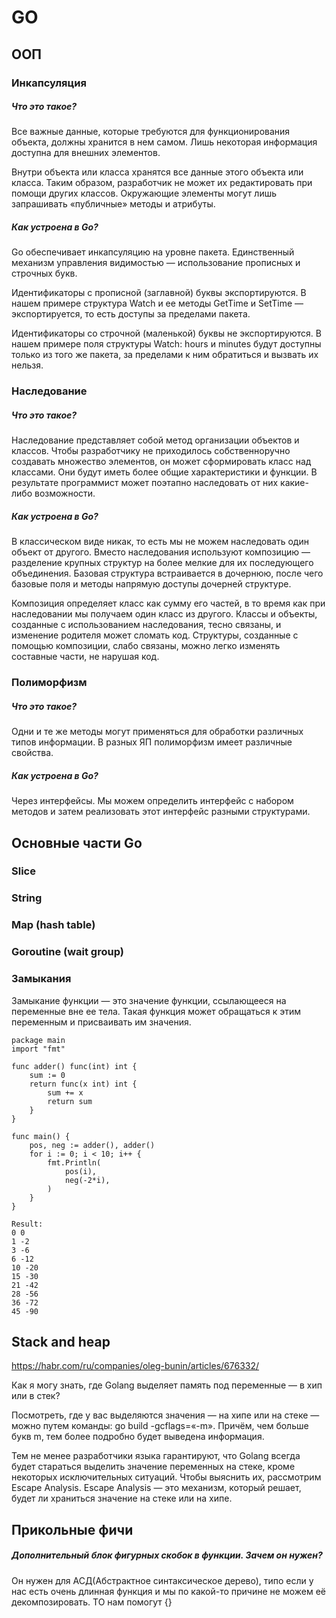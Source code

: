 # GO

## ООП

### Инкапсуляция

##### Что это такое? 

Все важные данные, которые требуются для функционирования объекта, должны хранится в нем самом. Лишь некоторая информация доступна для внешних элементов.

Внутри объекта или класса хранятся все данные этого объекта или класса. Таким образом, разработчик не может их редактировать при помощи других классов. Окружающие элементы могут лишь запрашивать «публичные» методы и атрибуты.

##### Как устроена в Go?

Go обеспечивает инкапсуляцию на уровне пакета. Единственный механизм управления видимостью — использование прописных и строчных букв.

Идентификаторы с прописной (заглавной) буквы экспортируются. В нашем примере структура Watch и ее методы GetTime и SetTime — экспортируется, то есть доступы за пределами пакета.

Идентификаторы со строчной (маленькой) буквы не экспортируются. В нашем примере поля структуры Watch: hours и minutes будут доступны только из того же пакета, за пределами к ним обратиться и вызвать их нельзя.


### Наследование

##### Что это такое? 

Наследование представляет собой метод организации объектов и классов. Чтобы разработчику не приходилось собственноручно создавать множество элементов, он может сформировать класс над классами. Они будут иметь более общие характеристики и функции. В результате программист может поэтапно наследовать от них какие-либо возможности.

##### Как устроена в Go?

В классическом виде никак, то есть мы не можем наследовать один объект от другого. Вместо наследования используют композицию — разделение крупных структур на более мелкие для их последующего объединения. Базовая структура встраивается в дочернюю, после чего базовые поля и методы напрямую доступы дочерней структуре.

Композиция определяет класс как сумму его частей, в то время как при наследовании мы получаем один класс из другого. Классы и объекты, созданные с использованием наследования, тесно связаны, и изменение родителя может сломать код. Структуры, созданные с помощью композиции, слабо связаны, можно легко изменять составные части, не нарушая код. 

### Полиморфизм

##### Что это такое? 

Одни и те же методы могут применяться для обработки различных типов информации. В разных ЯП полиморфизм имеет различные свойства.

##### Как устроена в Go?

Через интерфейсы. Мы можем определить интерфейс с набором методов и затем реализовать этот интерфейс разными структурами.



## Основные части Go


### Slice

### String

### Map (hash table)

### Goroutine (wait group)

### Замыкания

Замыкание функции — это значение функции, ссылающееся на переменные вне ее тела. Такая функция может обращаться к этим переменным и присваивать им значения.

```
package main
import "fmt"

func adder() func(int) int {
    sum := 0
    return func(x int) int {
        sum += x
        return sum
    }
}

func main() {
    pos, neg := adder(), adder()
    for i := 0; i < 10; i++ {
        fmt.Println(
            pos(i),
            neg(-2*i),
        )
    }
}

Result:
0 0
1 -2
3 -6
6 -12
10 -20
15 -30
21 -42
28 -56
36 -72
45 -90

```
## Stack and heap

https://habr.com/ru/companies/oleg-bunin/articles/676332/

Как я могу знать, где Golang выделяет память под переменные — в хип или в стек?

Посмотреть, где у вас выделяются значения — на хипе или на стеке — можно путем команды: go build -gcflags=«-m». Причём, чем больше букв m, тем более подробно будет выведена информация.

Тем не менее разработчики языка гарантируют, что Golang всегда будет стараться выделить значение переменных на стеке, кроме некоторых исключительных ситуаций. Чтобы выяснить их, рассмотрим Escape Analysis. Escape Analysis — это механизм, который решает, будет ли храниться значение на стеке или на хипе.


## Прикольные фичи

##### Дополнительный блок фигурных скобок в функции. Зачем он нужен?

Он нужен для АСД(Абстрактное синтаксическое дерево), типо если у нас есть очень длинная функция и мы по какой-то причине не можем её декомпозировать. ТО нам помогут {}
